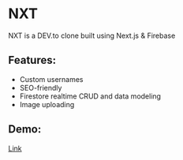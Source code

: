 # NXT

NXT is a DEV.to clone built using Next.js & Firebase

## Features:

- Custom usernames
- SEO-friendly
- Firestore realtime CRUD and data modeling
- Image uploading

## Demo:

[Link](https://dev-to-clone-464u2e9u7-mqnguyen5.vercel.app/)
